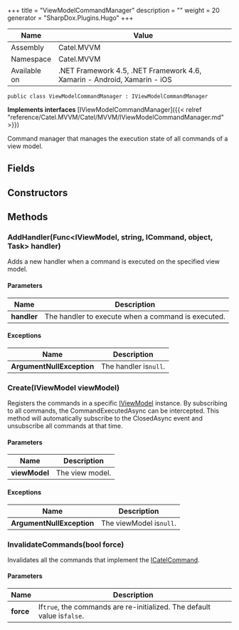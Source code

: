 

+++
title = "ViewModelCommandManager" 
description = ""
weight = 20
generator = "SharpDox.Plugins.Hugo"
+++

Name|Value
---|---
Assembly|Catel.MVVM
Namespace|Catel.MVVM
Available on|.NET Framework 4.5, .NET Framework 4.6, Xamarin - Android, Xamarin - iOS

```
public class ViewModelCommandManager : IViewModelCommandManager
```

**Implements interfaces**
[IViewModelCommandManager]({{< relref "reference/Catel.MVVM/Catel/MVVM/IViewModelCommandManager.md" >}})

Command manager that manages the execution state of all commands of a view model.

## Fields

## Constructors

## Methods

### AddHandler(Func&lt;IViewModel, string, ICommand, object, Task&gt; handler)

Adds a new handler when a command is executed on the specified view model.

#### Parameters

Name|Description
---|---
**handler**|The handler to execute when a command is executed.

#### Exceptions

Name|Description
---|---
**ArgumentNullException**|The handler is`null`.

### Create(IViewModel viewModel)

Registers the commands in a specific [IViewModel](#) instance. By subscribing to all commands, the CommandExecutedAsync can be intercepted. This method will automatically subscribe to the ClosedAsync event and unsubscribe all commands at that time.

#### Parameters

Name|Description
---|---
**viewModel**|The view model.

#### Exceptions

Name|Description
---|---
**ArgumentNullException**|The viewModel is`null`.

### InvalidateCommands(bool force)

Invalidates all the commands that implement the [ICatelCommand](#).

#### Parameters

Name|Description
---|---
**force**|If`true`, the commands are re-initialized. The default value is`false`.


